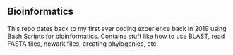 ## Bioinformatics

This repo dates back to my first ever coding experience back in 2019 using Bash Scripts for bioinformatics. Contains stuff like how to use BLAST, read FASTA files, newark files, creating phylogenies, etc.
